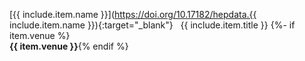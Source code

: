 [{{ include.item.name }}](https://doi.org/10.17182/hepdata.{{ include.item.name }}){:target="_blank"}&nbsp; &nbsp;{{ include.item.title }}
{%- if item.venue %}<br/> **{{ item.venue }}**{% endif %}<br/>&nbsp;
